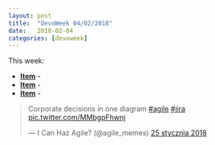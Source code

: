 ```yaml
---
layout: post
title:  "DevoWeek 04/02/2018"
date:   2018-02-04
categories: [devoweek]
---
```


This week:

* **[Item]()** - 
* **[Item]()** - 
* **[Item]()** - 

<blockquote class="twitter-tweet" data-lang="pl"><p lang="en" dir="ltr">Corporate decisions in one diagram <a href="https://twitter.com/hashtag/agile?src=hash&amp;ref_src=twsrc%5Etfw">#agile</a> <a href="https://twitter.com/hashtag/jira?src=hash&amp;ref_src=twsrc%5Etfw">#jira</a> <a href="https://t.co/MMbgpFhwnj">pic.twitter.com/MMbgpFhwnj</a></p>&mdash; I Can Haz Agile? (@agile_memes) <a href="https://twitter.com/agile_memes/status/956422713169477634?ref_src=twsrc%5Etfw">25 stycznia 2018</a></blockquote>
<script async src="https://platform.twitter.com/widgets.js" charset="utf-8"></script>
